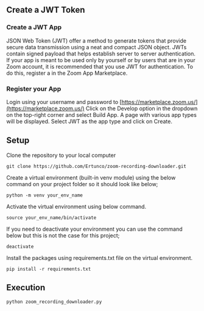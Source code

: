 ## Create a JWT Token
### Create a JWT App
JSON Web Token (JWT) offer a method to generate tokens that provide secure data transmission using a neat and compact JSON object.
JWTs contain signed payload that helps establish server to server authentication.
If your app is meant to be used only by yourself or by users that are in your Zoom account, it is recommended that you use JWT for authentication.
To do this, register a  in the Zoom App Marketplace.

### Register your App
Login using your username and password to [https://marketplace.zoom.us/](https://marketplace.zoom.us/)
Click on the Develop option in the dropdown on the top-right corner and select Build App.
A page with various app types will be displayed.
Select JWT as the app type and click on Create.

## Setup
Clone the repository to your local computer
```
git clone https://github.com/Ertunco/zoom-recording-downloader.git
```

Create a virtual environment (built-in venv module) using the below command on your project folder so it should look like below;
```
python -m venv your_env_name
```

Activate the virtual environment using below command.
```
source your_env_name/bin/activate
```

If you need to deactivate your environment you can use the command below but this is not the case for this project;
```
deactivate
```

Install the packages using requirements.txt file on the virtual environment.
```
pip install -r requirements.txt
```

## Execution
```
python zoom_recording_downloader.py
```



